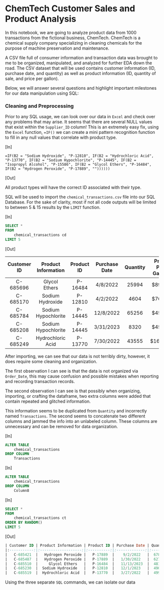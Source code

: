 # ChemTech Customer Sales and Product Analysis

In this notebook, we are going to analyze product data from 1000 transactions from the fictional business, ChemTech.
ChemTech is a chemical supply company
specializing in cleaning chemicals for the purpose of machine preservation and maintenance.

A CSV file full of consumer information and transaction data was brought to me to be organized, manipulated,
and analyzed for further EDA down the road.
The CSV dataset that will be used contains customer information (ID, purchase date, and quantity)
as well as product information (ID, quantity of sale, and price per gallon).

Below, we will answer several questions and highlight important milestones for our data manipulation using SQL:

### Cleaning and Preprocessing

Prior to any SQL usage, we can look over our data in ```Excel``` and check over any problems that may arise.
It seems that there are several NULL values that exist within the ```Supplier_ID``` column!
This is an extremely easy fix, using the ```Excel``` function,
```=IF()``` we can create a mini pattern recognition function
to fill in any null values that correlate with product type. 

[In]

```=IF(B2 = "Sodium Hydroxide", "P-12810", IF(B2 = "Hydrochloric Acid", "P-13770", IF(B2 = "Sodium Hypochlorite", "P-14445", IF(B2 = "Isopropyl Alcohol", "P-15586", IF(B2 = "Glycol Ethers", "P-16484", IF(B2 = "Hydrogen Peroxide", "P-17889", ""))))))```

[Out]

All product types will have the correct ID associated with their type. 

SQL will be used to import the ```chemical_transactions.csv``` file into our SQL Database.
For the sake of clarity,
most if not all code outputs will be limited to between 5 & 15 results by the ```LIMIT``` function. 

[In]
``` sql //
SELECT *
FROM
    chemical_transactions cd
LIMIT 5
```
[Out]

| Customer ID | Product Information | Product ID | Purchase Date | Quantity | Price Per Gallon | Transactions | Column8 |
|:-----------:|:-------------------:|:----------:|:-------------:|:--------:|:----------------:|:------------:|:-------:|
|   C-685696  |    Glycol Ethers    |   P-16484  |    4/8/2022   |  25994   |      $89.46      |    25994     |#$%^%^25994######89.46&^vv^%^|
|   C-685170  |   Sodium Hydroxide  |   P-12810  |    4/2/2022   |   4604   |      $76.86      |     4604     |#$%^%^4604######76.86&^vv^%^|
|   C-685784  | Sodium Hypochlorite |   P-14445  |   12/8/2022   |  65256   |      $45.00      |    65256     |#$%^%^65256######45&^vv^%^|
|   C-685208  | Sodium Hypochlorite |   P-14445  |   3/31/2023   |   8320   |      $45.00      |     8320     |#$%^%^8320######45&^vv^%^|
|   C-685249  |   Hydrochloric Acid  |   P-13770  |   7/30/2022   |  43555   |     $165.00      |    43555     |#$%^%^43555######165&^vv^%^|


After importing, we can see that our data is not terribly dirty,
however, it does require some cleaning and organization.

The first observation I can see is that the data is not organized via ```Order_Date```,
this may cause confusion and possible mistakes when reporting and recording transaction records. 

The second observation I can see is that possibly when organizing, importing,
or crafting the dataframe, two extra columns were added
that contain repeated and glitched information.

This information seems to be duplicated from ```Quantity``` and incorrectly named ```Transactions```.
The second seems to concatenate two different columns and jammed the info into an unlabeled column.
These columns are unnecessary and can be removed for data organization.

[In]
```sql //
ALTER TABLE 
    chemical_transactions 
DROP COLUMN 
    Transactions
```

[In]
``` sql //
ALTER TABLE 
    chemical_transactions 
DROP COLUMN 
    Column8
```

[In]
``` sql //
SELECT *
FROM 
    chemical_transactions ct
ORDER BY RANDOM()
LIMIT 5
```
[Out]

```sql
| Customer ID | Product Information | Product ID | Purchase Date | Quantity | Price Per Gallon |
|:-----------:|:-------------------:|:----------:|:-------------:|:--------:|:----------------:|
|   C-685421  |   Hydrogen Peroxide |   P-17889  |    9/2/2022   |  67880   |      $57.89      |
|   C-685487  |   Hydrogen Peroxide |   P-17889  |   1/30/2022   |  62793   |      $57.89      |
|   C-685510  |     Glycol Ethers   |   P-16484  |   11/13/2023  |  48106   |      $89.46      |
|   C-685230  |  Sodium Hydroxide   |   P-12810  |   12/1/2023   |  49050   |      $76.86      |
|   C-685519  |  Hydrochloric Acid  |   P-13770  |   3/27/2022   |  49902   |      $165.00     |
```

Using the three separate ```SQL``` commands, we can isolate our data